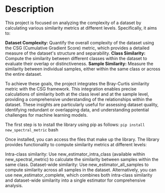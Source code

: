 # Description

This project is focused on analyzing the complexity of a dataset by calculating various similarity metrics at different levels. Specifically, it aims to:

**Dataset Complexity:** Quantify the overall complexity of the dataset using the CSG (Cumulative Gradient Score) metric, which provides a detailed measure of the dataset's structure and separability.
**Class Similarity:** Compute the similarity between different classes within the dataset to evaluate their overlap or distinctiveness.
**Sample Similarity:** Measure the similarity between individual samples, either within the same class or across the entire dataset.

To achieve these goals, the project integrates the Bray-Curtis similarity metric with the CSG framework. This integration enables precise calculations of similarity both at the class level and at the sample level, 
providing a comprehensive understanding of the relationships within the dataset. These insights are particularly useful for assessing dataset quality, identifying redundant or overlapping data, and understanding 
potential challenges for machine learning models.



The first step is to install the library using pip as follows:
```pip install new_spectral_metric``` bash 

Once installed, you can access the files that make up the library. The library provides functionality to compute similarity metrics at different levels:

Intra-class similarity: Use new_estimator_intra_class (available within new_spectral_metric) to calculate the similarity between samples within the same class.
Dataset-wide similarity: Use new_estimator_all_samples to compute similarity across all samples in the dataset.
Alternatively, you can use new_estimator_complete, which combines both intra-class similarity and dataset-wide similarity into a single estimator for comprehensive analysis.
